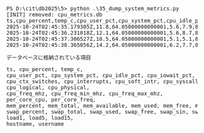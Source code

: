 

<pre>
PS D:\cit\db2025\5> python .\35_dump_system_metrics.py
[INIT] removed: cpu_metrics.db
ts,cpu_percent,temp_c,cpu_user_pct,cpu_system_pct,cpu_idle_pct,cpu_iowait_pct,cpu_ctx_switches,cpu_interrupts,cpu_soft_intr,cpu_syscalls,cpu_logical,cpu_physical,cpu_freq_mhz,cpu_freq_min_mhz,cpu_freq_max_mhz,per_core_cpu,per_core_freq,mem_percent,mem_total,mem_available,mem_used,mem_free,mem_cached,mem_buffers,mem_shared,swap_percent,swap_total,swap_used,swap_free,swap_sin,swap_sout,load1,load5,load15,hostname,username
2025-10-24T02:45:35.179305Z,11.8,64.05000000000001,5.6,7.9,86.2,,3827935550,1247012304,0,427163764,4,2,2400.0,0.0,2401.0,"[25.9, 5.6, 4.7, 18.7]",[2400.0],64.2,17108365312,6122053632,10986311680,6122053632,,,,0.9,24696061952,226119680,24469942272,0,0,,,,DESKTOP-329HOL1,user
2025-10-24T02:45:36.231018Z,12.1,64.05000000000001,5.6,8.7,85.7,,3827964620,1247024045,0,427461168,4,2,2400.0,0.0,2401.0,"[15.3, 3.1, 9.2, 29.6]",[2400.0],64.3,17108365312,6104264704,11004100608,6104264704,,,,0.9,24696061952,226119680,24469942272,0,0,,,,DESKTOP-329HOL1,user
2025-10-24T02:45:37.306527Z,10.5,64.05000000000001,5.1,5.1,89.4,,3827979262,1247029578,0,427593468,4,2,2300.0,0.0,2401.0,"[25.0, 4.3, 8.8, 4.4]",[2300.0],64.3,17108365312,6102761472,11005603840,6102761472,,,,0.9,24696061952,226119680,24469942272,0,0,,,,DESKTOP-329HOL1,user
2025-10-24T02:45:38.365056Z,14.2,64.05000000000001,6.2,7.7,86.0,,3827998209,1247036886,0,427824668,4,2,2400.0,0.0,2401.0,"[30.9, 10.3, 2.9, 11.8]",[2400.0],64.4,17108365312,6098370560,11009994752,6098370560,,,,0.9,24696061952,226119680,24469942272,0,0,,,,DESKTOP-329HOL1,user
</pre>
  
データベースに格納されている項目

<pre>
ts, cpu_percent, temp_c,
cpu_user_pct, cpu_system_pct, cpu_idle_pct, cpu_iowait_pct,
cpu_ctx_switches, cpu_interrupts, cpu_soft_intr, cpu_syscalls,
cpu_logical, cpu_physical,
cpu_freq_mhz, cpu_freq_min_mhz, cpu_freq_max_mhz,
per_core_cpu, per_core_freq,
mem_percent, mem_total, mem_available, mem_used, mem_free, mem_cached, mem_buffers, mem_shared,
swap_percent, swap_total, swap_used, swap_free, swap_sin, swap_sout,
load1, load5, load15,
hostname, username
</pre>
